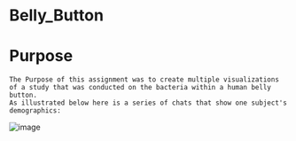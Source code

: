 # Belly_Button

  # Purpose
    The Purpose of this assignment was to create multiple visualizations of a study that was conducted on the bacteria within a human belly button.
    As illustrated below here is a series of chats that show one subject's demographics:
    
![image](https://user-images.githubusercontent.com/101299252/177016733-c71c5789-53d9-46b5-93d4-86e97adc96eb.png)

